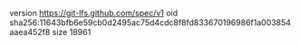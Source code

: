 version https://git-lfs.github.com/spec/v1
oid sha256:11643bfb6e59cb0d2495ac75d4cdc8f8fd833670196986f1a003854aaea452f8
size 18961
